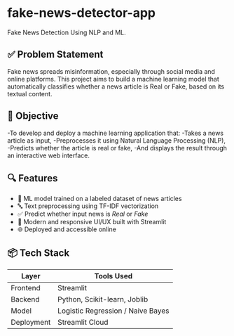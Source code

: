 # fake-news-detector-app
Fake News Detection Using NLP and ML.
 
## ✅ Problem Statement
Fake news spreads misinformation, especially through social media and online platforms. This project aims to build a machine learning model that automatically classifies whether a news article is Real or Fake, based on its textual content.

## 🎯 Objective

-To develop and deploy a machine learning application that:
-Takes a news article as input,
-Preprocesses it using Natural Language Processing (NLP),
-Predicts whether the article is real or fake,
-And displays the result through an interactive web interface.

## 🔍 Features

- 🧠 ML model trained on a labeled dataset of news articles
- 🔤 Text preprocessing using TF-IDF vectorization
- ✅ Predict whether input news is *Real* or *Fake*
- 🎨 Modern and responsive UI/UX built with Streamlit
- 🌐 Deployed and accessible online


## 📦 Tech Stack

| Layer         | Tools Used                              |
|---------------|------------------------------------------|
| Frontend      | Streamlit                               |
| Backend       | Python, Scikit-learn, Joblib            |
| Model         | Logistic Regression / Naive Bayes        |
| Deployment    | Streamlit Cloud         

